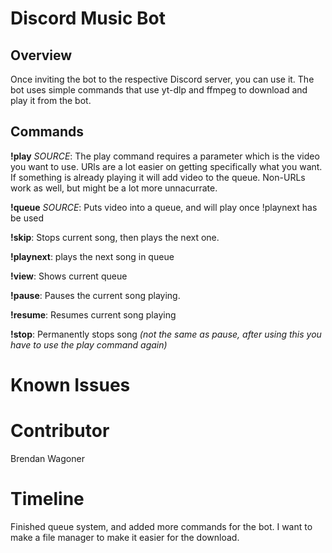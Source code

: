 # Discord Music Bot

## Overview

Once inviting the bot to the respective Discord server, you can use it. The bot uses simple commands that use yt-dlp and ffmpeg to download and play it from the bot.

## Commands

**!play** *SOURCE*: The play command requires a parameter which is the video you want to use. URls are a lot easier on getting specifically what you want. If something is already playing it will add video to the queue. Non-URLs work as well, but might be a lot more unnacurrate.

**!queue** *SOURCE*: Puts video into a queue, and will play once !playnext has be used

**!skip**: Stops current song, then plays the next one. 

**!playnext**: plays the next song in queue

**!view**: Shows current queue 

**!pause**: Pauses the current song playing.

**!resume**: Resumes current song playing

**!stop**: Permanently stops song *(not the same as pause, after using this you have to use the play command again)*

# Known Issues



# Contributor

Brendan Wagoner

# Timeline

Finished queue system, and added more commands for the bot. I want to make a file manager to make it easier for the download.